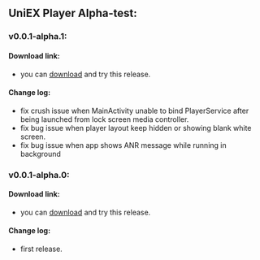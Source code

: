 ## UniEX Player Alpha-test:

### v0.0.1-alpha.1:
#### Download link:
 * you can [download](https://github.com/yacine-app/UniEX_Player_BETA/releases/download/v0.0.1-alpha.1/app-debug.apk) and try this release.

#### Change log:
 * fix crush issue when MainActivity unable to bind PlayerService after being launched from lock screen media controller.
 * fix bug issue when player layout keep hidden or showing blank white screen.
 * fix bug issue when app shows ANR message while running in background
  
  
### v0.0.1-alpha.0:
#### Download link:
 * you can [download](https://github.com/yacine-app/UniEX_Player_BETA/releases/download/v0.0.1-alpha.0/app-debug.apk) and try this release.

#### Change log:
 * first release.
